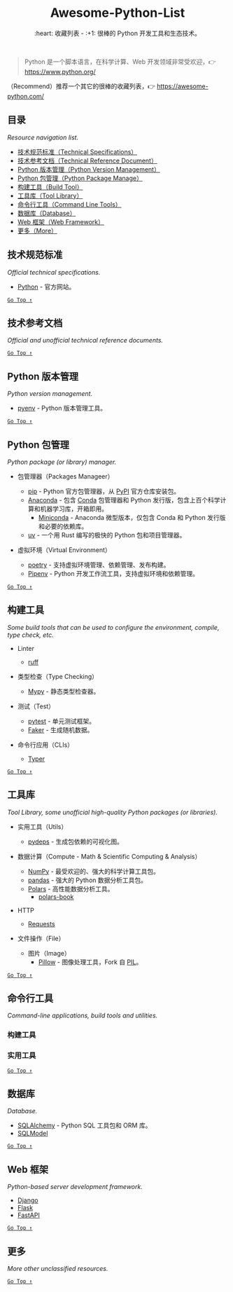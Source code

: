 <div align="center">
  <h1>Awesome-Python-List</h1>

  <p>:heart: 收藏列表 - :+1: 很棒的 Python 开发工具和生态技术。</p>
</div>

<br />

> Python 是一个脚本语言，在科学计算、Web 开发领域非常受欢迎，:point_right: https://www.python.org/

（Recommend）推荐一个其它的很棒的收藏列表，:point_right: https://awesome-python.com/

## 目录

*Resource navigation list.*

- [技术规范标准（Technical Specifications）](#技术规范标准)
- [技术参考文档（Technical Reference Document）](#技术参考文档)
- [Python 版本管理（Python Version Management）](#python-版本管理)
- [Python 包管理（Python Package Manage）](#python-包管理)
- [构建工具（Build Tool）](#构建工具)
- [工具库（Tool Library）](#工具库)
- [命令行工具（Command Line Tools）](#命令行工具)
- [数据库（Database）](#数据库)
- [Web 框架（Web Framework）](#web-框架)
- [更多（More）](#更多)

## 技术规范标准

*Official technical specifications.*

- [Python](https://www.python.org/) - 官方网站。

[`Go Top ↑`](#awesome-python-list)

## 技术参考文档

*Official and unofficial technical reference documents.*

[`Go Top ↑`](#awesome-python-list)

## Python 版本管理

_Python version management._

- [pyenv](https://github.com/pyenv/pyenv) - Python 版本管理工具。

[`Go Top ↑`](#awesome-python-list)

## Python 包管理

_Python package (or library) manager._

- 包管理器（Packages Manageer）
  - [pip](https://pip.pypa.io/) - Python 官方包管理器，从 [PyPI](https://pypi.org/) 官方仓库安装包。
  - [Anaconda](https://www.anaconda.com/) - 包含 [Conda](https://docs.conda.io/) 包管理器和 Python 发行版，包含上百个科学计算和机器学习库，开箱即用。
    - [Miniconda](https://docs.conda.io/en/latest/miniconda.html) - Anaconda 微型版本，仅包含 Conda 和 Python 发行版和必要的依赖库。
  - [uv](https://docs.astral.sh/uv/) - 一个用 Rust 编写的极快的 Python 包和项目管理器。

- 虚拟环境（Virtual Environment）
  - [poetry](https://python-poetry.org/) - 支持虚拟环境管理、依赖管理、发布构建。
  - [Pipenv](https://pipenv.pypa.io/) - Python 开发工作流工具，支持虚拟环境和依赖管理。

[`Go Top ↑`](#awesome-python-list)

## 构建工具

_Some build tools that can be used to configure the environment, compile, type check, etc._

- Linter
  - [ruff](https://github.com/astral-sh/ruff)

- 类型检查（Type Checking）
  - [Mypy](https://www.mypy-lang.org/) - 静态类型检查器。

- 测试（Test）
  - [pytest](https://docs.pytest.org/) - 单元测试框架。
  - [Faker](https://github.com/joke2k/faker) - 生成随机数据。

- 命令行应用（CLIs）
  - [Typer](https://typer.tiangolo.com/)

[`Go Top ↑`](#awesome-python-list)

## 工具库

*Tool Library, some unofficial high-quality Python packages (or libraries).*

- 实用工具（Utils）
  - [pydeps](https://github.com/thebjorn/pydeps) - 生成包依赖的可视化图。

- 数据计算（Compute - Math & Scientific Computing & Analysis）
  - [NumPy](https://numpy.org/) - 最受欢迎的、强大的科学计算工具包。
  - [pandas](https://pandas.pydata.org/) - 强大的 Python 数据分析工具包。
  - [Polars](https://www.pola.rs/) - 高性能数据分析工具。
    - [polars-book](https://pola-rs.github.io/polars-book/)

- HTTP
  - [Requests](https://requests.readthedocs.io/)

- 文件操作（File）
  - 图片（Image）
    - [Pillow](https://python-pillow.org/) - 图像处理工具，Fork 自 [PIL](http://www.pythonware.com/products/pil/)。

[`Go Top ↑`](#awesome-python-list)

## 命令行工具

_Command-line applications, build tools and utilities._

### 构建工具

### 实用工具

[`Go Top ↑`](#awesome-python-list)

## 数据库

_Database._

- [SQLAlchemy](https://www.sqlalchemy.org/) - Python SQL 工具包和 ORM 库。
- [SQLModel](https://sqlmodel.tiangolo.com/)

[`Go Top ↑`](#awesome-python-list)

## Web 框架

*Python-based server development framework.*

- [Django](https://www.djangoproject.com/)
- [Flask](https://flask.palletsprojects.com/)
- [FastAPI](https://fastapi.tiangolo.com/)

[`Go Top ↑`](#awesome-python-list)

## 更多

*More other unclassified resources.*

[`Go Top ↑`](#awesome-python-list)
